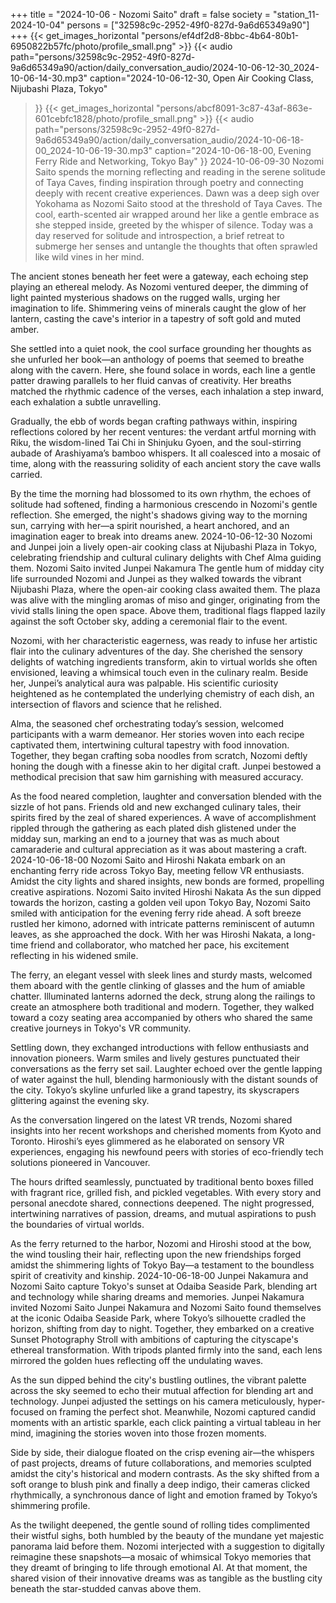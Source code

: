 +++
title = "2024-10-06 - Nozomi Saito"
draft = false
society = "station_11-2024-10-04"
persons = ["32598c9c-2952-49f0-827d-9a6d65349a90"]
+++
{{< get_images_horizontal "persons/ef4df2d8-8bbc-4b64-80b1-6950822b57fc/photo/profile_small.png" >}}
{{< audio
    path="persons/32598c9c-2952-49f0-827d-9a6d65349a90/action/daily_conversation_audio/2024-10-06-12-30_2024-10-06-14-30.mp3" 
    caption="2024-10-06-12-30, Open Air Cooking Class, Nijubashi Plaza, Tokyo"
>}}
{{< get_images_horizontal "persons/abcf8091-3c87-43af-863e-601cebfc1828/photo/profile_small.png" >}}
{{< audio
    path="persons/32598c9c-2952-49f0-827d-9a6d65349a90/action/daily_conversation_audio/2024-10-06-18-00_2024-10-06-19-30.mp3" 
    caption="2024-10-06-18-00, Evening Ferry Ride and Networking, Tokyo Bay"
>}}
2024-10-06-09-30
Nozomi Saito spends the morning reflecting and reading in the serene solitude of Taya Caves, finding inspiration through poetry and connecting deeply with recent creative experiences.
Dawn was a deep sigh over Yokohama as Nozomi Saito stood at the threshold of Taya Caves. The cool, earth-scented air wrapped around her like a gentle embrace as she stepped inside, greeted by the whisper of silence. Today was a day reserved for solitude and introspection, a brief retreat to submerge her senses and untangle the thoughts that often sprawled like wild vines in her mind.

The ancient stones beneath her feet were a gateway, each echoing step playing an ethereal melody. As Nozomi ventured deeper, the dimming of light painted mysterious shadows on the rugged walls, urging her imagination to life. Shimmering veins of minerals caught the glow of her lantern, casting the cave's interior in a tapestry of soft gold and muted amber.

She settled into a quiet nook, the cool surface grounding her thoughts as she unfurled her book—an anthology of poems that seemed to breathe along with the cavern. Here, she found solace in words, each line a gentle patter drawing parallels to her fluid canvas of creativity. Her breaths matched the rhythmic cadence of the verses, each inhalation a step inward, each exhalation a subtle unravelling.

Gradually, the ebb of words began crafting pathways within, inspiring reflections colored by her recent ventures: the verdant artful morning with Riku, the wisdom-lined Tai Chi in Shinjuku Gyoen, and the soul-stirring aubade of Arashiyama’s bamboo whispers. It all coalesced into a mosaic of time, along with the reassuring solidity of each ancient story the cave walls carried.

By the time the morning had blossomed to its own rhythm, the echoes of solitude had softened, finding a harmonious crescendo in Nozomi's gentle reflection. She emerged, the night's shadows giving way to the morning sun, carrying with her—a spirit nourished, a heart anchored, and an imagination eager to break into dreams anew.
2024-10-06-12-30
Nozomi and Junpei join a lively open-air cooking class at Nijubashi Plaza in Tokyo, celebrating friendship and cultural culinary delights with Chef Alma guiding them.
Nozomi Saito invited Junpei Nakamura
The gentle hum of midday city life surrounded Nozomi and Junpei as they walked towards the vibrant Nijubashi Plaza, where the open-air cooking class awaited them. The plaza was alive with the mingling aromas of miso and ginger, originating from the vivid stalls lining the open space. Above them, traditional flags flapped lazily against the soft October sky, adding a ceremonial flair to the event.

Nozomi, with her characteristic eagerness, was ready to infuse her artistic flair into the culinary adventures of the day. She cherished the sensory delights of watching ingredients transform, akin to virtual worlds she often envisioned, leaving a whimsical touch even in the culinary realm. Beside her, Junpei’s analytical aura was palpable. His scientific curiosity heightened as he contemplated the underlying chemistry of each dish, an intersection of flavors and science that he relished.

Alma, the seasoned chef orchestrating today’s session, welcomed participants with a warm demeanor. Her stories woven into each recipe captivated them, intertwining cultural tapestry with food innovation. Together, they began crafting soba noodles from scratch, Nozomi deftly honing the dough with a finesse akin to her digital craft. Junpei bestowed a methodical precision that saw him garnishing with measured accuracy.

As the food neared completion, laughter and conversation blended with the sizzle of hot pans. Friends old and new exchanged culinary tales, their spirits fired by the zeal of shared experiences. A wave of accomplishment rippled through the gathering as each plated dish glistened under the midday sun, marking an end to a journey that was as much about camaraderie and cultural appreciation as it was about mastering a craft.
2024-10-06-18-00
Nozomi Saito and Hiroshi Nakata embark on an enchanting ferry ride across Tokyo Bay, meeting fellow VR enthusiasts. Amidst the city lights and shared insights, new bonds are formed, propelling creative aspirations.
Nozomi Saito invited Hiroshi Nakata
As the sun dipped towards the horizon, casting a golden veil upon Tokyo Bay, Nozomi Saito smiled with anticipation for the evening ferry ride ahead. A soft breeze rustled her kimono, adorned with intricate patterns reminiscent of autumn leaves, as she approached the dock. With her was Hiroshi Nakata, a long-time friend and collaborator, who matched her pace, his excitement reflecting in his widened smile.

The ferry, an elegant vessel with sleek lines and sturdy masts, welcomed them aboard with the gentle clinking of glasses and the hum of amiable chatter. Illuminated lanterns adorned the deck, strung along the railings to create an atmosphere both traditional and modern. Together, they walked toward a cozy seating area accompanied by others who shared the same creative journeys in Tokyo's VR community.

Settling down, they exchanged introductions with fellow enthusiasts and innovation pioneers. Warm smiles and lively gestures punctuated their conversations as the ferry set sail. Laughter echoed over the gentle lapping of water against the hull, blending harmoniously with the distant sounds of the city. Tokyo’s skyline unfurled like a grand tapestry, its skyscrapers glittering against the evening sky.

As the conversation lingered on the latest VR trends, Nozomi shared insights into her recent workshops and cherished moments from Kyoto and Toronto. Hiroshi’s eyes glimmered as he elaborated on sensory VR experiences, engaging his newfound peers with stories of eco-friendly tech solutions pioneered in Vancouver.

The hours drifted seamlessly, punctuated by traditional bento boxes filled with fragrant rice, grilled fish, and pickled vegetables. With every story and personal anecdote shared, connections deepened. The night progressed, intertwining narratives of passion, dreams, and mutual aspirations to push the boundaries of virtual worlds.

As the ferry returned to the harbor, Nozomi and Hiroshi stood at the bow, the wind tousling their hair, reflecting upon the new friendships forged amidst the shimmering lights of Tokyo Bay—a testament to the boundless spirit of creativity and kinship.
2024-10-06-18-00
Junpei Nakamura and Nozomi Saito capture Tokyo's sunset at Odaiba Seaside Park, blending art and technology while sharing dreams and memories.
Junpei Nakamura invited Nozomi Saito
Junpei Nakamura and Nozomi Saito found themselves at the iconic Odaiba Seaside Park, where Tokyo’s silhouette cradled the horizon, shifting from day to night. Together, they embarked on a creative Sunset Photography Stroll with ambitions of capturing the cityscape's ethereal transformation. With tripods planted firmly into the sand, each lens mirrored the golden hues reflecting off the undulating waves.

As the sun dipped behind the city's bustling outlines, the vibrant palette across the sky seemed to echo their mutual affection for blending art and technology. Junpei adjusted the settings on his camera meticulously, hyper-focused on framing the perfect shot. Meanwhile, Nozomi captured candid moments with an artistic sparkle, each click painting a virtual tableau in her mind, imagining the stories woven into those frozen moments.

Side by side, their dialogue floated on the crisp evening air—the whispers of past projects, dreams of future collaborations, and memories sculpted amidst the city's historical and modern contrasts. As the sky shifted from a soft orange to blush pink and finally a deep indigo, their cameras clicked rhythmically, a synchronous dance of light and emotion framed by Tokyo’s shimmering profile.

As the twilight deepened, the gentle sound of rolling tides complimented their wistful sighs, both humbled by the beauty of the mundane yet majestic panorama laid before them. Nozomi interjected with a suggestion to digitally reimagine these snapshots—a mosaic of whimsical Tokyo memories that they dreamt of bringing to life through emotional AI. At that moment, the shared vision of their innovative dreams was as tangible as the bustling city beneath the star-studded canvas above them.
